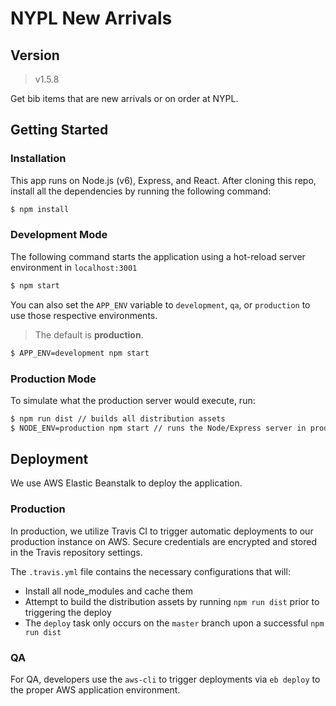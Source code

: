# NYPL New Arrivals

## Version
> v1.5.8

Get bib items that are new arrivals or on order at NYPL.

## Getting Started
### Installation
This app runs on Node.js (v6), Express, and React. After cloning this repo, install all the dependencies by running the following command:

```sh
$ npm install
```

### Development Mode
The following command starts the application using a hot-reload server environment in `localhost:3001`

```sh
$ npm start
```

You can also set the `APP_ENV` variable to `development`, `qa`, or `production` to use those respective environments.

> The default is **production**.

```sh
$ APP_ENV=development npm start
```

### Production Mode
To simulate what the production server would execute, run:

```sh
$ npm run dist // builds all distribution assets
$ NODE_ENV=production npm start // runs the Node/Express server in production mode
```

## Deployment
We use AWS Elastic Beanstalk to deploy the application.

### Production
 In production, we utilize Travis CI to trigger automatic deployments to our production instance on AWS. Secure credentials are encrypted and stored in the Travis repository settings.

The `.travis.yml` file contains the necessary configurations that will:

* Install all node_modules and cache them
* Attempt to build the distribution assets by running `npm run dist` prior to triggering the deploy
* The `deploy` task only occurs on the `master` branch upon a successful `npm run dist`

### QA
For QA, developers use the `aws-cli` to trigger deployments via `eb deploy` to the proper AWS application environment.
